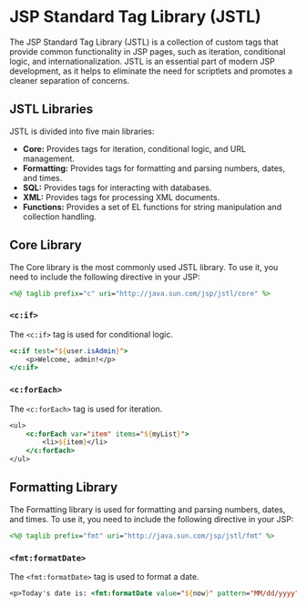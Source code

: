# JSP Standard Tag Library (JSTL)

The JSP Standard Tag Library (JSTL) is a collection of custom tags that provide common functionality in JSP pages, such as iteration, conditional logic, and internationalization. JSTL is an essential part of modern JSP development, as it helps to eliminate the need for scriptlets and promotes a cleaner separation of concerns.

## JSTL Libraries

JSTL is divided into five main libraries:

-   **Core:** Provides tags for iteration, conditional logic, and URL management.
-   **Formatting:** Provides tags for formatting and parsing numbers, dates, and times.
-   **SQL:** Provides tags for interacting with databases.
-   **XML:** Provides tags for processing XML documents.
-   **Functions:** Provides a set of EL functions for string manipulation and collection handling.

## Core Library

The Core library is the most commonly used JSTL library. To use it, you need to include the following directive in your JSP:

```jsp
<%@ taglib prefix="c" uri="http://java.sun.com/jsp/jstl/core" %>
```

### `<c:if>`

The `<c:if>` tag is used for conditional logic.

```jsp
<c:if test="${user.isAdmin}">
    <p>Welcome, admin!</p>
</c:if>
```

### `<c:forEach>`

The `<c:forEach>` tag is used for iteration.

```jsp
<ul>
    <c:forEach var="item" items="${myList}">
        <li>${item}</li>
    </c:forEach>
</ul>
```

## Formatting Library

The Formatting library is used for formatting and parsing numbers, dates, and times. To use it, you need to include the following directive in your JSP:

```jsp
<%@ taglib prefix="fmt" uri="http://java.sun.com/jsp/jstl/fmt" %>
```

### `<fmt:formatDate>`

The `<fmt:formatDate>` tag is used to format a date.

```jsp
<p>Today's date is: <fmt:formatDate value="${now}" pattern="MM/dd/yyyy" /></p>
```
